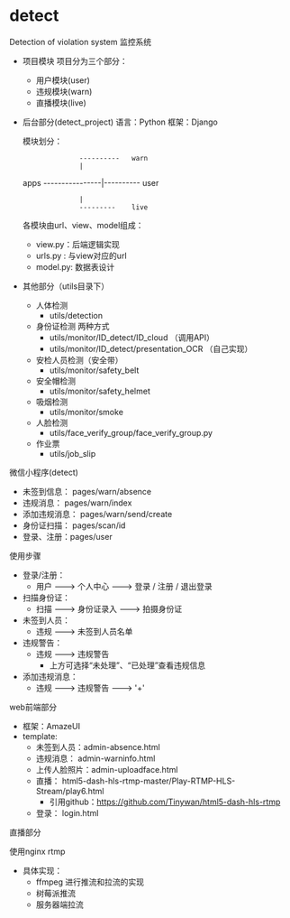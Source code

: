# detect
Detection of violation system 
监控系统

- 项目模块
  项目分为三个部分：
  - 用户模块(user)
  - 违规模块(warn)
  - 直播模块(live)
- 后台部分(detect_project)
  语言：Python
  框架：Django
  
  模块划分：
  
                  	----------   warn
          	        |
  	apps  ----------------|----------      user
    
                  	|
                   	---------    live
  
  各模块由url、view、model组成：
  - view.py：后端逻辑实现
  - urls.py : 与view对应的url
  - model.py:  数据表设计



- 其他部分（utils目录下）
  - 人体检测
    - utils/detection
  - 身份证检测
    两种方式
    - utils/monitor/ID_detect/ID_cloud （调用API）
    - utils/monitor/ID_detect/presentation_OCR （自己实现）
  - 安检人员检测（安全带）
    - utils/monitor/safety_belt
  - 安全帽检测
    - utils/monitor/safety_helmet
  - 吸烟检测
    - utils/monitor/smoke
  - 人脸检测
    - utils/face_verify_group/face_verify_group.py
  - 作业票
    - utils/job_slip
    



微信小程序(detect)

- 未签到信息： pages/warn/absence   
- 违规消息：     pages/warn/index
- 添加违规消息： pages/warn/send/create
- 身份证扫描： pages/scan/id
- 登录、注册：pages/user
  

使用步骤

- 登录/注册：
  - 用户 ---> 个人中心 ---> 登录 / 注册 / 退出登录
- 扫描身份证：
  - 扫描 ---> 身份证录入 --->  拍摄身份证
- 未签到人员：
  - 违规 ---> 未签到人员名单
- 违规警告：
  - 违规 ---> 违规警告
    - 上方可选择“未处理”、“已处理”查看违规信息
- 添加违规消息：
  - 违规 ---> 违规警告 ---> '+'



web前端部分

- 框架：AmazeUI
- template:
  - 未签到人员：admin-absence.html
  - 违规消息： admin-warninfo.html
  - 上传人脸照片：admin-uploadface.html
  - 直播： html5-dash-hls-rtmp-master/Play-RTMP-HLS-Stream/play6.html
    - 引用github：https://github.com/Tinywan/html5-dash-hls-rtmp
  - 登录： login.html


直播部分

使用nginx rtmp

- 具体实现：
  -  ffmpeg 进行推流和拉流的实现
    - 树莓派推流
    - 服务器端拉流




